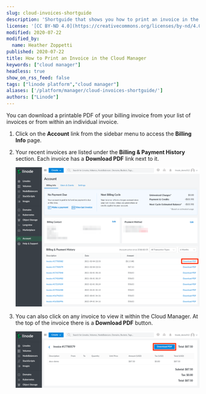 ```yaml
---
slug: cloud-invoices-shortguide
description: 'Shortguide that shows you how to print an invoice in the Cloud Manager.'
license: '[CC BY-ND 4.0](https://creativecommons.org/licenses/by-nd/4.0)'
modified: 2020-07-22
modified_by:
  name: Heather Zoppetti
published: 2020-07-22
title: How to Print an Invoice in the Cloud Manager
keywords: ["cloud manager"]
headless: true
show_on_rss_feed: false
tags: ["linode platform","cloud manager"]
aliases: ['/platform/manager/cloud-invoices-shortguide/']
authors: ["Linode"]
---
```


You can download a printable PDF of your billing invoice from your list of invoices or from within an individual invoice.

1.  Click on the **Account** link from the sidebar menu to access the **Billing Info** page.

1.  Your recent invoices are listed under the **Billing & Payment History** section. Each invoice has a **Download PDF** link next to it.

    ![Cloud Manager Download Invoice from Recent Invoices List](classic-to-cloud-download-invoice-from-list.png "Cloud Manager Download Invoice from Recent Invoices List")

1.  You can also click on any invoice to view it within the Cloud Manager. At the top of the invoice there is a **Download PDF** button.

    ![Cloud Manager Download Invoice from Detail View](classic-to-cloud-download-invoice-from-detail.png "Cloud Manager Download Invoice from Detail View")
